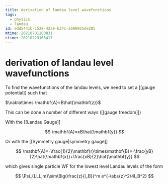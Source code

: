 ```yaml
---
title: derivation of landau level wavefunctions
tags:
  - physics
  - landau
id: edd5441b-c528-42a8-b34c-ab06925de205
mtime: 20210701200831
ctime: 20210223163417
---
```


# derivation of landau level wavefunctions

To find the wavefunctions of the landau levels, we need to set a [[gauge potential]] such that

$\nabla\times \mathbf{A}=B\hat{\mathbf{z}}$

This can be done a number of different ways ([[gauge freedom]])

With the [[Landau Gauge]]

$$
\mathbf{A}=xB\hat{\mathbf{y}}
$$

Or with the [[Symmetry gauge|symmetry gauge]]

$$
\mathbf{A}=-\frac{1}{2}\mathbf{r}\times\mathbf{B}=-\frac{yB}{2}\hat{\mathbf{x}}+\frac{xB}{2}\hat{\mathbf{y}}
$$

which gives single particle WF for the lowest level Landau levels of the form

$$
\Psi_{LLL,m}\sim\Big(\frac{z}{l_B})^m e^{-\abs{z}^2/4l_B^2}
$$
